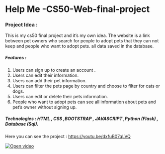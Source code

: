# Help Me -CS50-Web-final-project

### Project Idea :
This is my cs50 final project and it’s my own idea. The website is a link between pet owners
who search for people to adopt pets that they can not keep and people who want to adopt pets.
all data saved in the database.
</br>

##### Features :
1. Users can sign up to create an account .
2. Users can edit their information.
3. Users can add their pet information.
4. Users can filter the pets page by country and choose to filter for cats or dogs.
5. Users can edit or delete their pets information.
6. People who want to adopt pets can see all information about pets and pet’s owner
without signing up.

##### Technologies : HTML , CSS ,BOOTSTRAP , JAVASCRIPT ,Python (Flask) , Database (Sql).

Here you can see the project : https://youtu.be/dxfuB07qLVQ

[![Open video](https://img.youtube.com/vi/dxfuB07qLVQ/0.jpg)](https://www.youtube.com/watch?v=dxfuB07qLVQ)

